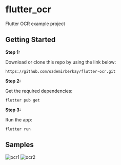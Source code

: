 # flutter_ocr

Flutter OCR example project

## Getting Started

**Step 1:**

Download or clone this repo by using the link below:

```
https://github.com/ozdemirberkay/flutter-ocr.git
```

**Step 2:**

Get the required dependencies: 

```
flutter pub get 
```

**Step 3:**

Run the app:

```
flutter run 
```
## Samples
![ocr1](https://github.com/ozdemirberkay/flutter-ocr/assets/55758394/149dcb7d-5daf-42f9-8827-8f771477984f)
![ocr2](https://github.com/ozdemirberkay/flutter-ocr/assets/55758394/9e1d2104-f35d-47ba-acc6-f6337d46747f)



